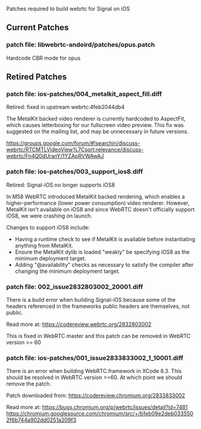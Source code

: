 Patches required to build webrtc for Signal on iOS

## Current Patches

### patch file: libwebrtc-andoird/patches/opus.patch

Hardcode CBR mode for opus

## Retired Patches

### patch file: ios-patches/004_metalkit_aspect_fill.diff

Retired: fixed in upstream webrtc:4feb2044db4

The MetalKit backed video renderer is currently hardcoded to AspectFit,
which causes letterboxing for our fullscreen video preview. This fix was
suggested on the mailing list, and may be unnecessary in future
versions.

https://groups.google.com/forum/#!searchin/discuss-webrtc/RTCMTLVideoView%7Csort:relevance/discuss-webrtc/Fn4Q0dUranY/1YZApRVWAwAJ

### patch file:   ios-patches/003_support_ios8.diff

Retired: Signal-iOS no longer supports iOS8

In M58 WebRTC introduced MetalKit backed rendering, which enables a
higher-performance (lower power consumption) video renderer. However,
MetalKit isn't available on iOS8 and since WebRTC doesn't officially
support iOS8, we were crashing on launch.

Changes to support iOS8 include:
 - Having a runtime check to see if MetalKit is available before
   instantiating anything from MetalKit.
 - Ensure the MetalKit dylib is loaded "weakly" be specifying iOS8 as the minimum
   deployment target.
 - Adding "@availability" checks as necessary to satisfy the compiler
   after changing the minimum deployment target.

### patch file: 002_issue2832803002_20001.diff

There is a build error when building Signal-iOS because some of the
headers referenced in the frameworks public headers are themselves, not
public.

Read more at:
https://codereview.webrtc.org/2832803002

This is fixed in WebRTC master and this patch can be removed in WebRTC
version >= 60

### patch file:   ios-patches/001_issue2833833002_1_10001.diff

There is an error when building WebRTC.framework in XCode 8.3. This
should be resolved in WebRTC version >=60. At which point we should
remove the patch.

Patch downloaded from:
https://codereview.chromium.org/2833833002

Read more at:
https://bugs.chromium.org/p/webrtc/issues/detail?id=7481
https://chromium.googlesource.com/chromium/src/+/b1eb09e2deb0335502f6b744a902dd0251a209f3

